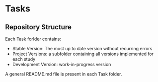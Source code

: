 # Tasks

## Repository Structure

Each Task forlder contains:
- Stable Version: The most up to date version without recurring errors
- Project Versions: a subfolder containing all versions implemented for each study
- Development Version: work-in-progress version

A general README.md file is present in each Task folder.
